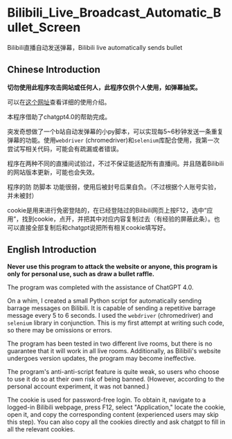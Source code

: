 # Bilibili_Live_Broadcast_Automatic_Bullet_Screen
Bilibili直播自动发送弹幕，Bilibili live automatically sends bullet



## Chinese Introduction

**切勿使用此程序攻击网站或任何人，此程序仅供个人使用，如弹幕抽奖。**

可以在[这个网址](https://blog.csdn.net/m0_61718615/article/details/146134482)查看详细的使用介绍。

本程序借助了chatgpt4.0的帮助完成。

突发奇想做了一个b站自动发弹幕的小py脚本，可以实现每5~6秒钟发送一条重复弹幕的功能。使用`webdriver` (chromedriver)和`selenium`库配合使用，我第一次尝试写相关代码，可能会有疏漏或者错误。

程序在两种不同的直播间试验过，不过不保证能适配所有直播间。并且随着Bilibili的网站版本更新，可能也会失效。

程序的防 防脚本 功能很弱，使用后被封号后果自负。（不过根据个人账号实验，并未被封）

cookie是用来进行免密登陆的，在已经登陆过的Bilibili网页上按F12，选中“应用”，找到cookie，点开，并把其中对应内容复制过去（有经验的屏蔽此条）。也可以直接全部复制后和chatgpt说把所有相关cookie填写好。

## English Introduction

**Never use this program to attack the website or anyone, this program is only for personal use, such as draw a bullet raffle.**

The program was completed with the assistance of ChatGPT 4.0.

On a whim, I created a small Python script for automatically sending barrage messages on Bilibili. It is capable of sending a repetitive barrage message every 5 to 6 seconds. I used the `webdriver` (chromedriver) and `selenium` library in conjunction. This is my first attempt at writing such code, so there may be omissions or errors.

The program has been tested in two different live rooms, but there is no guarantee that it will work in all live rooms. Additionally, as Bilibili's website undergoes version updates, the program may become ineffective.

The program's anti-anti-script feature is quite weak, so users who choose to use it do so at their own risk of being banned. (However, according to the personal account experiment, it was not banned.)

The cookie is used for password-free login. To obtain it, navigate to a logged-in Bilibili webpage, press F12, select "Application," locate the cookie, open it, and copy the corresponding content (experienced users may skip this step). You can also copy all the cookies directly and ask chatgpt to fill in all the relevant cookies.
